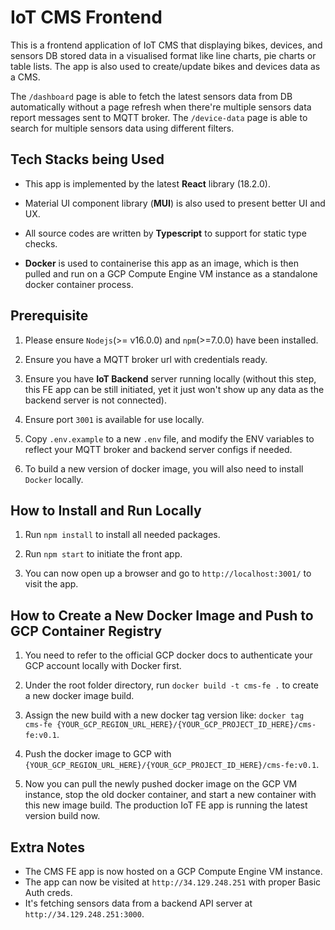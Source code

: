 # IoT CMS Frontend

This is a frontend application of IoT CMS that displaying bikes, devices, and sensors DB stored data in a visualised format like line charts, pie charts or table lists. The app is also used to create/update bikes and devices data as a CMS.

The `/dashboard` page is able to fetch the latest sensors data from DB automatically without a page refresh when there're multiple sensors data report messages sent to MQTT broker. The `/device-data` page is able to search for multiple sensors data using different filters.

## Tech Stacks being Used

- This app is implemented by the latest **React** library (18.2.0).

- Material UI component library (**MUI**) is also used to present better UI and UX.

- All source codes are written by **Typescript** to support for static type checks.

- **Docker** is used to containerise this app as an image, which is then pulled and run on a GCP Compute Engine VM instance as a standalone docker container process.

## Prerequisite

1. Please ensure `Nodejs`(>= v16.0.0) and `npm`(>=7.0.0) have been installed.

2. Ensure you have a MQTT broker url with credentials ready.

3. Ensure you have **IoT Backend** server running locally (without this step, this FE app can be still initiated, yet it just won't show up any data as the backend server is not connected).

4. Ensure port `3001` is available for use locally.

5. Copy `.env.example` to a new `.env` file, and modify the ENV variables to reflect your MQTT broker and backend server configs if needed.

6. To build a new version of docker image, you will also need to install `Docker` locally.

## How to Install and Run Locally

1. Run `npm install` to install all needed packages.

2. Run `npm start` to initiate the front app.

3. You can now open up a browser and go to `http://localhost:3001/` to visit the app.

## How to Create a New Docker Image and Push to GCP Container Registry

1. You need to refer to the official GCP docker docs to authenticate your GCP account locally with Docker first.

2. Under the root folder directory, run `docker build -t cms-fe .` to create a new docker image build.

3. Assign the new build with a new docker tag version like: `docker tag cms-fe {YOUR_GCP_REGION_URL_HERE}/{YOUR_GCP_PROJECT_ID_HERE}/cms-fe:v0.1`.

4. Push the docker image to GCP with `{YOUR_GCP_REGION_URL_HERE}/{YOUR_GCP_PROJECT_ID_HERE}/cms-fe:v0.1`.

5. Now you can pull the newly pushed docker image on the GCP VM instance, stop the old docker container, and start a new container with this new image build. The production IoT FE app is running the latest version build now.

## Extra Notes

- The CMS FE app is now hosted on a GCP Compute Engine VM instance.
- The app can now be visited at `http://34.129.248.251` with proper Basic Auth creds.
- It's fetching sensors data from a backend API server at `http://34.129.248.251:3000`.
